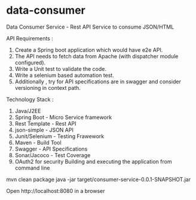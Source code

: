 # data-consumer
Data Consumer Service - Rest API
Service to consume JSON/HTML 

API Requirements :
1. Create a Spring boot application which would have e2e API.
2. The API needs to fetch data from Apache (with dispatcher module configured).
3. Write a Unit test to validate the code.
4. Write a selenium based automation test.
5. Additionally , try for API specifications are in swagger and consider versioning in context path.

Technology Stack :
1. Java/J2EE
2. Spring Boot - Micro Service framework
3. Rest Template - Rest API
4. json-simple - JSON API
5. Junit/Selenium - Testing Frawework
6. Maven - Build Tool
7. Swagger - API Specifications
8. Sonar/Jacoco - Test Coverage
9. OAuth2 for security
Building and executing the application from command line

mvn clean package
java -jar target/consumer-service-0.0.1-SNAPSHOT.jar

Open http://localhost:8080 in a browser

